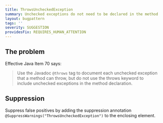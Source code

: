 ```yaml
---
title: ThrowsUncheckedException
summary: Unchecked exceptions do not need to be declared in the method signature.
layout: bugpattern
tags: ''
severity: SUGGESTION
providesFix: REQUIRES_HUMAN_ATTENTION
---
```


<!--
*** AUTO-GENERATED, DO NOT MODIFY ***
To make changes, edit the @BugPattern annotation or the explanation in docs/bugpattern.
-->

## The problem
Effective Java Item 70 says:

> Use the Javadoc `@throws` tag to document each unchecked exception that a
> method can throw, but do not use the throws keyword to include unchecked
> exceptions in the method declaration.

## Suppression
Suppress false positives by adding the suppression annotation `@SuppressWarnings("ThrowsUncheckedException")` to the enclosing element.
